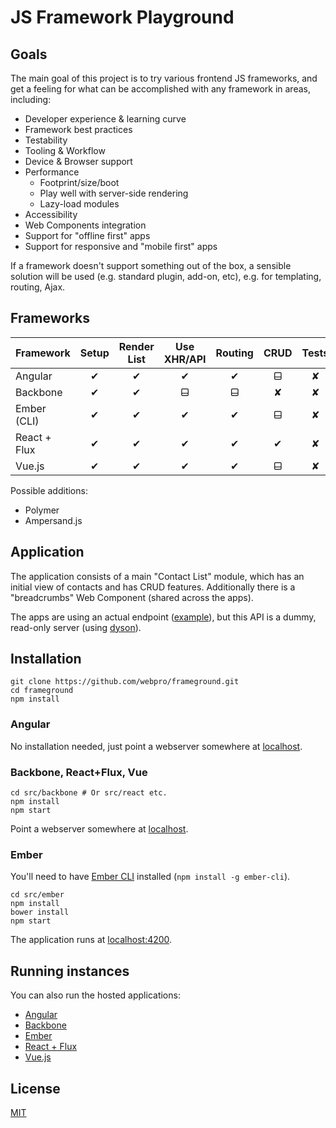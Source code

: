 # JS Framework Playground

## Goals

The main goal of this project is to try various frontend JS frameworks, and get a feeling for what can be accomplished with any framework in areas, including:

* Developer experience & learning curve
* Framework best practices
* Testability
* Tooling & Workflow
* Device & Browser support
* Performance
    * Footprint/size/boot
    * Play well with server-side rendering
    * Lazy-load modules
* Accessibility
* Web Components integration
* Support for "offline first" apps
* Support for responsive and "mobile first" apps

If a framework doesn't support something out of the box, a sensible solution will be used (e.g. standard plugin, add-on, etc), e.g. for templating, routing, Ajax.

## Frameworks

Framework | Setup | Render List | Use XHR/API | Routing | CRUD | Tests
:--|:-:|:-:|:-:|:-:|:-:|:-:
Angular | ✔︎ | ✔︎ | ✔︎ | ✔︎ | ⬓ | ✘
Backbone | ✔︎ | ✔︎ | ⬓ | ⬓ | ✘ | ✘
Ember (CLI) | ✔︎ | ✔︎ | ✔︎ | ✔︎ | ⬓ | ✘
React + Flux | ✔︎ | ✔︎ | ✔︎ | ✔︎ | ✔︎ | ✘
Vue.js | ✔︎ | ✔︎ | ✔︎ | ✔︎ | ⬓ | ✘

Possible additions:

* Polymer
* Ampersand.js

## Application

The application consists of a main "Contact List" module, which has an initial view of contacts and has CRUD features. Additionally there is a "breadcrumbs" Web Component (shared across the apps).

The apps are using an actual endpoint ([example](http://frameground.webpro.nl/contacts)), but this API is a dummy, read-only server (using [dyson](http://webpro.github.io/dyson/)).

## Installation

    git clone https://github.com/webpro/frameground.git
    cd frameground
    npm install

### Angular
    
No installation needed, just point a webserver somewhere at [localhost](http://localhost/path/to/frameground/src/angular/).

### Backbone, React+Flux, Vue



    cd src/backbone # Or src/react etc.
    npm install
    npm start

Point a webserver somewhere at [localhost](http://localhost/path/to/frameground/src/react-flux/).

### Ember

You'll need to have [Ember CLI](http://www.ember-cli.com/) installed (`npm install -g ember-cli`).

    cd src/ember
    npm install
    bower install
    npm start

The application runs at [localhost:4200](http://localhost:4200).

## Running instances

You can also run the hosted applications:

* [Angular](http://webpro.github.io/frameground/src/angular/)
* [Backbone](http://webpro.github.io/frameground/src/backbone/)
* [Ember](http://webpro.github.io/frameground/src/ember/dist/)
* [React + Flux](http://webpro.github.io/frameground/src/react-flux/)
* [Vue.js](http://webpro.github.io/frameground/src/vue/)

## License

[MIT](http://webpro.mit-license.org/)
